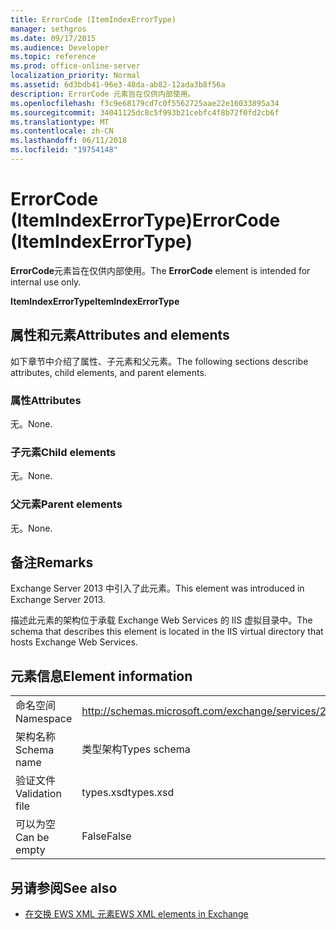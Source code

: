 ```yaml
---
title: ErrorCode (ItemIndexErrorType)
manager: sethgros
ms.date: 09/17/2015
ms.audience: Developer
ms.topic: reference
ms.prod: office-online-server
localization_priority: Normal
ms.assetid: 6d3bdb41-96e3-48da-ab82-12ada3b8f56a
description: ErrorCode 元素旨在仅供内部使用。
ms.openlocfilehash: f3c9e68179cd7c0f5562725aae22e16033895a34
ms.sourcegitcommit: 34041125dc8c5f993b21cebfc4f8b72f0fd2cb6f
ms.translationtype: MT
ms.contentlocale: zh-CN
ms.lasthandoff: 06/11/2018
ms.locfileid: "19754148"
---
```

# <a name="errorcode-itemindexerrortype"></a><span data-ttu-id="c1ecd-103">ErrorCode (ItemIndexErrorType)</span><span class="sxs-lookup"><span data-stu-id="c1ecd-103">ErrorCode (ItemIndexErrorType)</span></span>

<span data-ttu-id="c1ecd-104">**ErrorCode**元素旨在仅供内部使用。</span><span class="sxs-lookup"><span data-stu-id="c1ecd-104">The **ErrorCode** element is intended for internal use only.</span></span> 

<span data-ttu-id="c1ecd-105">**ItemIndexErrorType**</span><span class="sxs-lookup"><span data-stu-id="c1ecd-105">**ItemIndexErrorType**</span></span>

## <a name="attributes-and-elements"></a><span data-ttu-id="c1ecd-106">属性和元素</span><span class="sxs-lookup"><span data-stu-id="c1ecd-106">Attributes and elements</span></span>

<span data-ttu-id="c1ecd-107">如下章节中介绍了属性、子元素和父元素。</span><span class="sxs-lookup"><span data-stu-id="c1ecd-107">The following sections describe attributes, child elements, and parent elements.</span></span>
  
### <a name="attributes"></a><span data-ttu-id="c1ecd-108">属性</span><span class="sxs-lookup"><span data-stu-id="c1ecd-108">Attributes</span></span>

<span data-ttu-id="c1ecd-109">无。</span><span class="sxs-lookup"><span data-stu-id="c1ecd-109">None.</span></span>
  
### <a name="child-elements"></a><span data-ttu-id="c1ecd-110">子元素</span><span class="sxs-lookup"><span data-stu-id="c1ecd-110">Child elements</span></span>

<span data-ttu-id="c1ecd-111">无。</span><span class="sxs-lookup"><span data-stu-id="c1ecd-111">None.</span></span>
  
### <a name="parent-elements"></a><span data-ttu-id="c1ecd-112">父元素</span><span class="sxs-lookup"><span data-stu-id="c1ecd-112">Parent elements</span></span>

<span data-ttu-id="c1ecd-113">无。</span><span class="sxs-lookup"><span data-stu-id="c1ecd-113">None.</span></span>
  
## <a name="remarks"></a><span data-ttu-id="c1ecd-114">备注</span><span class="sxs-lookup"><span data-stu-id="c1ecd-114">Remarks</span></span>

<span data-ttu-id="c1ecd-115">Exchange Server 2013 中引入了此元素。</span><span class="sxs-lookup"><span data-stu-id="c1ecd-115">This element was introduced in Exchange Server 2013.</span></span>
  
<span data-ttu-id="c1ecd-116">描述此元素的架构位于承载 Exchange Web Services 的 IIS 虚拟目录中。</span><span class="sxs-lookup"><span data-stu-id="c1ecd-116">The schema that describes this element is located in the IIS virtual directory that hosts Exchange Web Services.</span></span>
  
## <a name="element-information"></a><span data-ttu-id="c1ecd-117">元素信息</span><span class="sxs-lookup"><span data-stu-id="c1ecd-117">Element information</span></span>

|||
|:-----|:-----|
|<span data-ttu-id="c1ecd-118">命名空间</span><span class="sxs-lookup"><span data-stu-id="c1ecd-118">Namespace</span></span>  <br/> |http://schemas.microsoft.com/exchange/services/2006/types  <br/> |
|<span data-ttu-id="c1ecd-119">架构名称</span><span class="sxs-lookup"><span data-stu-id="c1ecd-119">Schema name</span></span>  <br/> |<span data-ttu-id="c1ecd-120">类型架构</span><span class="sxs-lookup"><span data-stu-id="c1ecd-120">Types schema</span></span>  <br/> |
|<span data-ttu-id="c1ecd-121">验证文件</span><span class="sxs-lookup"><span data-stu-id="c1ecd-121">Validation file</span></span>  <br/> |<span data-ttu-id="c1ecd-122">types.xsd</span><span class="sxs-lookup"><span data-stu-id="c1ecd-122">types.xsd</span></span>  <br/> |
|<span data-ttu-id="c1ecd-123">可以为空</span><span class="sxs-lookup"><span data-stu-id="c1ecd-123">Can be empty</span></span>  <br/> |<span data-ttu-id="c1ecd-124">False</span><span class="sxs-lookup"><span data-stu-id="c1ecd-124">False</span></span>  <br/> |
   
## <a name="see-also"></a><span data-ttu-id="c1ecd-125">另请参阅</span><span class="sxs-lookup"><span data-stu-id="c1ecd-125">See also</span></span>

- [<span data-ttu-id="c1ecd-126">在交换 EWS XML 元素</span><span class="sxs-lookup"><span data-stu-id="c1ecd-126">EWS XML elements in Exchange</span></span>](ews-xml-elements-in-exchange.md)

